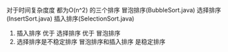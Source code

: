 对于时间复杂度度 都为O(n^2) 的三个排序 冒泡排序(BubbleSort.java)  选择排序(InsertSort.java)  插入排序(SelectionSort.java)

1. 插入排序 优于 选择排序 优于 冒泡排序
2. 选择排序是不稳定排序 冒泡排序和插入排序 是稳定排序